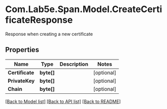 # Com.Lab5e.Span.Model.CreateCertificateResponse
Response when creating a new certificate

## Properties

Name | Type | Description | Notes
------------ | ------------- | ------------- | -------------
**Certificate** | **byte[]** |  | [optional] 
**PrivateKey** | **byte[]** |  | [optional] 
**Chain** | **byte[]** |  | [optional] 

[[Back to Model list]](../README.md#documentation-for-models) [[Back to API list]](../README.md#documentation-for-api-endpoints) [[Back to README]](../README.md)

